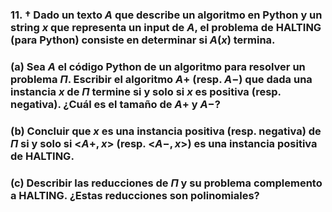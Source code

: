 ### 11. † Dado un texto $A$ que describe un algoritmo en Python y un string $x$ que representa un input de $A$, el problema de HALTING (para Python) consiste en determinar si $A(x)$ termina.

### (a) Sea $A$ el código Python de un algoritmo para resolver un problema $\Pi$. Escribir el algoritmo $A+$ (resp. $A−$) que dada una instancia $x$ de $\Pi$ termine si y solo si $x$ es positiva (resp. negativa). ¿Cuál es el tamaño de $A+$ y $A−$?

### (b) Concluir que $x$ es una instancia positiva (resp. negativa) de $\Pi$ si y solo si <$A+, x$> (resp. <$A−, x$>) es una instancia positiva de HALTING.

### (c) Describir las reducciones de $\Pi$ y su problema complemento a HALTING. ¿Estas reducciones son polinomiales?
